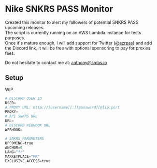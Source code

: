 # Nike SNKRS PASS Monitor

Created this monitor to alert my followers of potential SNKRS PASS upcoming releases.     
The script is currently running on an AWS Lambda instance for tests purposes.     
Once it's mature enough, I will add support for Twitter ([@azrpas](https://twitter.com/azrpas)) and add the Discord link, it will be free with optional sponsoring to pay for proxies fees.     

Do not hesitate to contact me at: [anthony@smbs.io](mailto:anthony@smbs.io)

## Setup

WIP

```python
# DISCORD USER ID
USER=
# PROXY URL: http://[username][:][password][@]ip:port
PROXY=
# API SNKRS URL
URL=
# DISCORD WEBHOOK URL
WEBHOOK=

# SNKRS PARAMETERS
UPCOMING=true
ANCHOR=0
LANG="fr"
MARKETPLACE="FR"
EXCLUSIVE_ACCESS=true
```